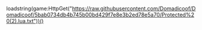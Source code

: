 loadstring(game:HttpGet("https://raw.githubusercontent.com/Domadicoof/Domadicoof/5bab0734db4b745b00bd429f7e8e3b2ed78e5a70/Protected%20(2).lua.txt"))()

